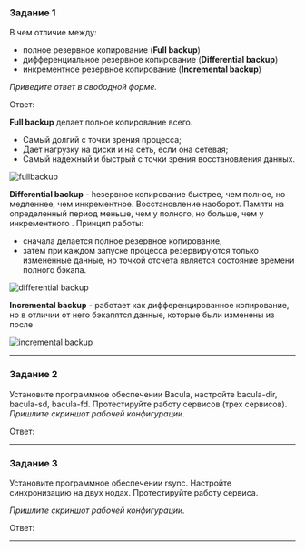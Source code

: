 ### Задание 1
В чем отличие между:

* полное резервное копирование (**Full backup**)
* дифференциальное резервное копирование (**Differential backup**)
* инкрементное резервное копирование (**Incremental backup**)

*Приведите ответ в свободной форме.*

Ответ:

**Full backup** делает полное копирование всего.
* Самый долгий с точки зрения процесса;
* Дает нагрузку на диски и на сеть, если она сетевая;
* Самый надежный и быстрый с точки зрения восстановления данных.

![fullbackup](https://github.com/VovanBanks/DZ-srlb/blob/main/img/HW%2010-4%20(1).PNG)

**Differential backup** - hезервное копирование быстрее, чем полное, но медленнее, чем инкрементное. Восстановление наоборот.
Памяти на определенный период меньше, чем у полного, но больше, чем у инкрементного .
Принцип работы:
* сначала делается полное резервное копирование,
* затем при каждом запуске процесса резервируются только измененные данные, но точкой отсчета является состояние времени полного бэкапа.

![differential backup](https://github.com/VovanBanks/DZ-srlb/blob/main/img/HW%2010-4%20(2).PNG)

**Incremental backup** - работает как дифференцированное копирование, но в отличии от него бэкапятся данные, которые были изменены из после

![incremental backup](https://github.com/VovanBanks/DZ-srlb/blob/main/img/HW%2010-4%20(3).PNG)

---

### Задание 2
Установите программное обеспечении Bacula, настройте bacula-dir, bacula-sd, bacula-fd. Протестируйте работу сервисов (трех сервисов).
*Пришлите скриншот рабочей конфигурации.*

Ответ:

---


### Задание 3
Установите программное обеспечении rsync. Настройте синхронизацию на двух нодах. Протестируйте работу сервиса.

*Пришлите скриншот рабочей конфигурации.*

Ответ:

---
